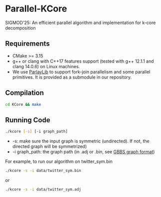# Parallel-KCore
SIGMOD'25: An efficient parallel algorithm and implementation for k-core decomposition


## Requirements
+ CMake >= 3.15 
+ g++ or clang with C++17 features support (tested with g++ 12.1.1 and clang 14.0.6) on Linux machines.
+ We use [ParlayLib](https://github.com/cmuparlay/parlaylib) to support fork-join parallelism and some parallel primitives. It is provided as a submodule in our repository. 


## Compilation
```bash
cd KCore && make
```

## Running Code
```bash
./kcore [-s] [-i graph_path]
```

+ -s: make sure the input graph is symmetric (undirected). If not, the directed graph will be symmetrized)
+ -i graph_path: the graph path (in .adj or .bin, see [GBBS graph format](https://paralg.github.io/gbbs/docs/formats))

For example, to run our algorithm on twitter_sym.bin
```bash
./kcore -s -i data/twitter_sym.bin
```
or
```bash
./kcore -s -i data/twitter_sym.adj
```
